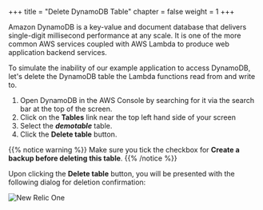 +++
title = "Delete DynamoDB Table"
chapter = false
weight = 1
+++

Amazon DynamoDB is a key-value and document database that delivers single-digit millisecond performance at any scale. It is one of the more common AWS services coupled with AWS Lambda to produce web application backend services.

To simulate the inability of our example application to access DynamoDB, let's delete the DynamoDB table the Lambda functions read from and write to.

1. Open DynamoDB in the AWS Console by searching for it via the search bar at the top of the screen.
1. Click on the **Tables** link near the top left hand side of your screen
1. Select the ***demotable*** table.
1. Click the **Delete table** button.
 
{{% notice warning %}}
Make sure you tick the checkbox for **Create a backup before deleting this table**.
{{% /notice %}}

Upon clicking the **Delete table** button, you will be presented with the following dialog for deletion confirmation:

![New Relic One](/images/troubleshooting/delete-table.png)
